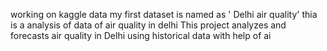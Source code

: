 working on kaggle data 
my first dataset is named as ' Delhi air quality'
thia is a analysis of data of air quality in delhi
This project analyzes and forecasts air quality in Delhi using historical data
with help of ai
